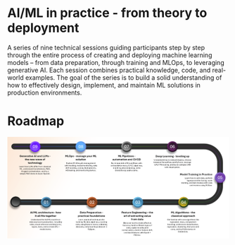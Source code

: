 # AI/ML in practice - from theory to deployment
A series of nine technical sessions guiding participants step by step through the entire process of creating and deploying machine learning models – from data preparation, through training and MLOps, to leveraging generative AI. Each session combines practical knowledge, code, and real-world examples. The goal of the series is to build a solid understanding of how to effectively design, implement, and maintain ML solutions in production environments.

# Roadmap
![Roadmap](images/Roadmap.png)
